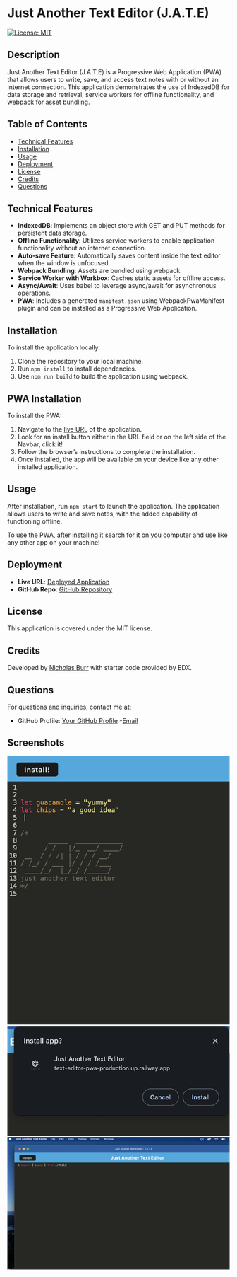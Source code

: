 # Just Another Text Editor (J.A.T.E)

[![License: MIT](https://img.shields.io/badge/License-MIT-yellow.svg)](https://opensource.org/licenses/MIT)

## Description
Just Another Text Editor (J.A.T.E) is a Progressive Web Application (PWA) that allows users to write, save, and access text notes with or without an internet connection. This application demonstrates the use of IndexedDB for data storage and retrieval, service workers for offline functionality, and webpack for asset bundling.

## Table of Contents
- [Technical Features](#technical-features)
- [Installation](#installation)
- [Usage](#usage)
- [Deployment](#deployment)
- [License](#license)
- [Credits](#credits)
- [Questions](#questions)

## Technical Features
- **IndexedDB**: Implements an object store with GET and PUT methods for persistent data storage.
- **Offline Functionality**: Utilizes service workers to enable application functionality without an internet connection.
- **Auto-save Feature**: Automatically saves content inside the text editor when the window is unfocused.
- **Webpack Bundling**: Assets are bundled using webpack.
- **Service Worker with Workbox**: Caches static assets for offline access.
- **Async/Await**: Uses babel to leverage async/await for asynchronous operations.
- **PWA**: Includes a generated `manifest.json` using WebpackPwaManifest plugin and can be installed as a Progressive Web Application.

## Installation
To install the application locally:
1. Clone the repository to your local machine.
2. Run `npm install` to install dependencies.
3. Use `npm run build` to build the application using webpack.

## PWA Installation
To install the PWA:
1. Navigate to the [live URL](https://text-editor-pwa-production.up.railway.app/) of the application.
2. Look for an install button either in the URL field or on the left side of the Navbar, click it!
3. Follow the browser’s instructions to complete the installation.
4. Once installed, the app will be available on your device like any other installed application.

## Usage 
After installation, run `npm start` to launch the application. The application allows users to write and save notes, with the added capability of functioning offline.

To use the PWA, after installing it search for it on you computer and use like any other app on your machine!

## Deployment
- **Live URL**: [Deployed Application](https://text-editor-pwa-production.up.railway.app/)
- **GitHub Repo**: [GitHub Repository](https://github.com/itsmenickfromschool/Text-Editor-PWA) 

## License
This application is covered under the MIT license.

## Credits
Developed by [Nicholas Burr](https://github.com/itsmenickfromschool) with starter code provided by EDX.

## Questions
For questions and inquiries, contact me at:
- GitHub Profile: [Your GitHub Profile](https://github.com/itsmenickfromschool)
-[Email](mailto:nicholasstclairburr@gmail.com)

## Screenshots
![Main Page](./screenshots/mainsite.png)
![Install](./screenshots/install.png)
![Installed Locally](./screenshots/beans.png)

